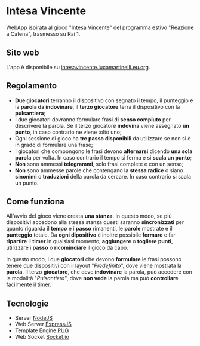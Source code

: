 # Intesa Vincente

WebApp ispirata al gioco "Intesa Vincente" del programma estivo "Reazione a Catena", trasmesso su Rai 1.

## Sito web
L'app è disponibile su [intesavincente.lucamartinelli.eu.org](https://intesavincente.lucamartinelli.eu.org).

## Regolamento

- **Due giocatori** terranno il dispositivo con segnato il tempo, il punteggio e la **parola da indovinare**, il **terzo giocatore** terrà il dispositivo con la **pulsantiera**;
- I due giocatori dovranno formulare frasi di **senso compiuto** per descrivere la parola. Se il terzo giocatore **indovina** viene assegnato **un punto**, in caso contrario ne viene tolto uno;
- Ogni sessione di gioco ha **tre passo disponibili** da utilizzare se non si è in grado di formulare una frase;
- I giocatori che compongono le frasi devono **alternarsi** dicendo **una sola parola** per volta. In caso contrario il tempo si ferma e si **scala un punto**;
- **Non** sono ammessi **telegrammi**, solo frasi complete e con un senso;
- **Non** sono ammesse parole che contengano la **stessa radice** o siano **sinonimi** o **traduzioni** della parola da cercare. In caso contrario si scala un punto.

## Come funziona

All'avvio del gioco viene creata **una stanza**. In questo modo, se più dispositivi accedono alla stessa stanza questi saranno **sincronizzati** per quanto riguarda il **tempo** e i **passo** rimanenti, le **parole** mostrate e il **punteggio** totale. Da **ogni dipositivo** è inoltre possibile **fermare** e far **ripartire** il **timer** in qualsiasi momento, **aggiungere** o **togliere** **punti**, utilizzare i **passo** o **ricominciare** il gioco da capo.

In questo modo, i due **giocatori** che devono **formulare** le frasi possono tenere due dispositivi con il layout "_Predefinito_", dove viene mostrata la **parola**. Il terzo **giocatore**, che deve **indovinare** la parola, può accedere con la modalità "_Pulsantiera_", dove **non vede** la parola ma può **controllare** facilmente il timer.

## Tecnologie

- Server [NodeJS](https://nodejs.org/)
- Web Server [ExpressJS](https://expressjs.com/)
- Template Engine [PUG](https://pugjs.org/)
- Web Socket [Socket.io](https://openjsf.org/)

